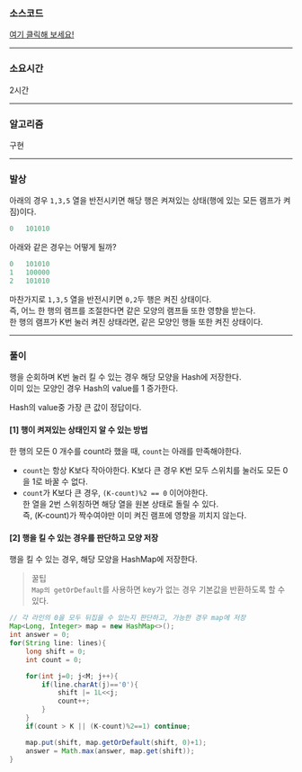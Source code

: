 ### 소스코드
[여기 클릭해 보세요!](https://github.com/BE-Archive/Algorithm-Study/blob/main/wnso-kim/Week_10/BOJ_1034_램프/BOJ_1034_램프.java)

---
### 소요시간
2시간

---
### 알고리즘
구현

---
### 발상
아래의 경우 `1,3,5` 열을 반전시키면 해당 행은 켜져있는 상태(행에 있는 모든 램프가 켜짐)이다.
```java
0   101010

```

아래와 같은 경우는 어떻게 될까?
```java
0   101010
1   100000
2   101010
```

마찬가지로 `1,3,5` 열을 반전시키면 `0,2`두 행은 켜진 상태이다.<br>
즉, 어느 한 행의 램프를 조절한다면 같은 모양의 램프들 또한 영향을 받는다.<br>
한 행의 램프가 K번 눌러 켜진 상태라면, 같은 모양인 행들 또한 켜진 상태이다.<br>

---
### 풀이
행을 순회하며 K번 눌러 킬 수 있는 경우 해당 모양을 Hash에 저장한다.<br>
이미 있는 모양인 경우 Hash의 value를 1 증가한다.<br>

Hash의 value중 가장 큰 값이 정답이다.

#### [1] 행이 켜져있는 상태인지 알 수 있는 방법
한 행의 모든 0 개수를 count라 했을 때, `count`는 아래를 만족해야한다.
- `count`는 항상 K보다 작아야한다. K보다 큰 경우 K번 모두 스위치를 눌러도 모든 0을 1로 바꿀 수 없다.
- `count`가 K보다 큰 경우, `(K-count)%2 == 0` 이어야한다.<br>
한 열을 2번 스위칭하면 해당 열을 원본 상태로 돌릴 수 있다.<br>
즉, (K-count)가 짝수여야만 이미 켜진 램프에 영향을 끼치지 않는다.

#### [2] 행을 킬 수 있는 경우를 판단하고 모양 저장
행을 킬 수 있는 경우, 해당 모양을 HashMap에 저장한다.<br>
> 꿀팁 <br>
`Map의 getOrDefault`를 사용하면 key가 없는 경우 기본값을 반환하도록 할 수 있다.

```java
// 각 라인의 0을 모두 뒤집을 수 있는지 판단하고, 가능한 경우 map에 저장
Map<Long, Integer> map = new HashMap<>();
int answer = 0;
for(String line: lines){
    long shift = 0;
    int count = 0;

    for(int j=0; j<M; j++){
        if(line.charAt(j)=='0'){
            shift |= 1L<<j;
            count++;
        }
    }
    if(count > K || (K-count)%2==1) continue;

    map.put(shift, map.getOrDefault(shift, 0)+1);
    answer = Math.max(answer, map.get(shift));
}
```